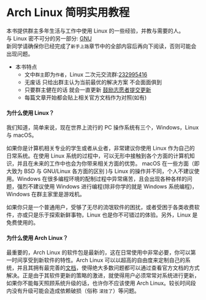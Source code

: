 # Arch Linux 简明实用教程 <!-- {docsify-ignore-all} -->

本书提供群主多年生活与工作中使用 Linux 的一些经验，并教与需要的人。  
与 Linux 密不可分的另一部分: [GNU](https://www.gnu.org/home.zh-cn.html)  
新同学请确保你已经完成了`新手上路`章节中的全部内容后再向下阅读，否则可能会出现问题。

- 本书特点
  - 文中`群主`即为`作者`，Linux 二次元交流群:[232995416](https://jq.qq.com/?_wv=1027&k=5hTGQRy)
  - 无废话 只给出群主认为当前最优的解决方案 不会面面俱到
  - 只要群主健在的话 就会一直更新 [鼓励志愿者提交更新](/contribution.md)
  - 每篇文章开始都会贴上相关官方文档作为对照(如有)

#### 为什么使用 Linux？

我们知道，简单来说，现在世界上流行的 PC 操作系统有三个，Windows，Linux 与 macOS。

如果你是计算机相关专业的学生或者从业者，非常建议你使用 Linux 作为自己的日常系统。在使用 Linux 系统的过程中，可以无形中接触到各个方面的计算机知识，并且在未来的工作中也会为你带来相关方面的优势。 macOS 在一些方面（即大致为 BSD 与 GNU/Linux 各方面的区别 )与 Linux 的操作并不同，个人不建议使用。Windows 在很多编程环境的配制过程中异常痛苦，且会出现各种各样的问题，强烈不建议使用 Windows 进行编程(除非你学的就是 Windows 系统编程)，Windows 在群主家里是游戏机。

如果你只是一个普通用户，受够了无尽的流氓软件的困扰，或者受困于各类收费软件，亦或只是乐于探索新鲜事物，Linux 也是你不可错过的体验。另外，Linux 是免费使用的。

#### 为什么使用 Arch Linux？

最重要的，Arch Linux 的软件包是最新的，这在日常使用中非常必要，你可以第一时间享受到新软件的特性。Arch Linux 可以以超高的自由度来定制自己的系统，并且其拥有最完善的[文档](https://wiki.archlinux.org/index.php/Main_page)，使得绝大多数问题都可以通过查看官方文档的方式解决。正是由于其软件更新的策略的激进，就使得用户必须常常对系统进行更新，如果你不能每天照顾系统升级的话，也许你不应该使用 Arch Linux。较长时间段内没有升级可能会造成依赖破损（俗称 `滚挂了`）等问题。
